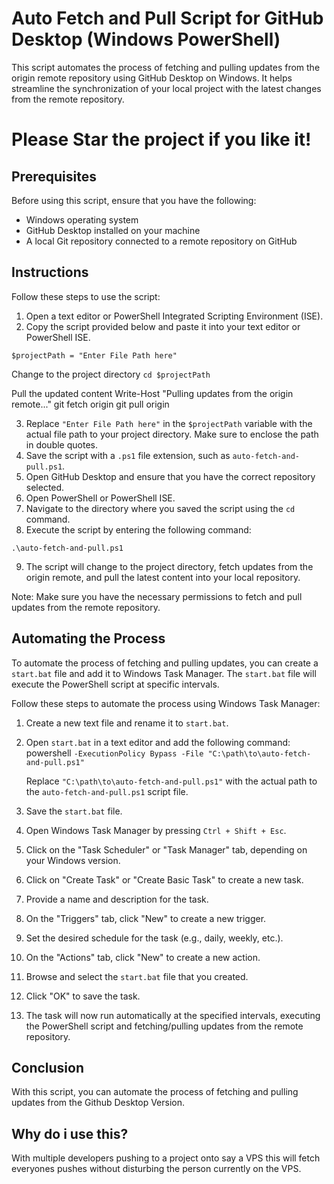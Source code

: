 # Auto Fetch and Pull Script for GitHub Desktop (Windows PowerShell)

This script automates the process of fetching and pulling updates from the origin remote repository using GitHub Desktop on Windows. It helps streamline the synchronization of your local project with the latest changes from the remote repository.

# Please Star the project if you like it!

## Prerequisites

Before using this script, ensure that you have the following:

- Windows operating system
- GitHub Desktop installed on your machine
- A local Git repository connected to a remote repository on GitHub

## Instructions

Follow these steps to use the script:

1. Open a text editor or PowerShell Integrated Scripting Environment (ISE).
2. Copy the script provided below and paste it into your text editor or PowerShell ISE.

`$projectPath = "Enter File Path here"`

Change to the project directory
`cd $projectPath`

Pull the updated content
Write-Host "Pulling updates from the origin remote..."
git fetch origin
git pull origin



3. Replace `"Enter File Path here"` in the `$projectPath` variable with the actual file path to your project directory. Make sure to enclose the path in double quotes.
4. Save the script with a `.ps1` file extension, such as `auto-fetch-and-pull.ps1`.
5. Open GitHub Desktop and ensure that you have the correct repository selected.
6. Open PowerShell or PowerShell ISE.
7. Navigate to the directory where you saved the script using the `cd` command.
8. Execute the script by entering the following command:

`.\auto-fetch-and-pull.ps1`



9. The script will change to the project directory, fetch updates from the origin remote, and pull the latest content into your local repository.

Note: Make sure you have the necessary permissions to fetch and pull updates from the remote repository.

## Automating the Process

To automate the process of fetching and pulling updates, you can create a `start.bat` file and add it to Windows Task Manager. The `start.bat` file will execute the PowerShell script at specific intervals.

Follow these steps to automate the process using Windows Task Manager:

1. Create a new text file and rename it to `start.bat`.
2. Open `start.bat` in a text editor and add the following command:
powershell `-ExecutionPolicy Bypass -File "C:\path\to\auto-fetch-and-pull.ps1"`

   Replace `"C:\path\to\auto-fetch-and-pull.ps1"` with the actual path to the `auto-fetch-and-pull.ps1` script file.
   
3. Save the `start.bat` file.
4. Open Windows Task Manager by pressing `Ctrl + Shift + Esc`.
5. Click on the "Task Scheduler" or "Task Manager" tab, depending on your Windows version.
6. Click on "Create Task" or "Create Basic Task" to create a new task.
7. Provide a name and description for the task.
8. On the "Triggers" tab, click "New" to create a new trigger.
9. Set the desired schedule for the task (e.g., daily, weekly, etc.).
10. On the "Actions" tab, click "New" to create a new action.
11. Browse and select the `start.bat` file that you created.
12. Click "OK" to save the task.
13. The task will now run automatically at the specified intervals, executing the PowerShell script and fetching/pulling updates from the remote repository.

## Conclusion

With this script, you can automate the process of fetching and pulling updates from the Github Desktop Version. 

## Why do i use this?

With multiple developers pushing to a project onto say a VPS this will fetch everyones pushes without disturbing the person currently on the VPS.

